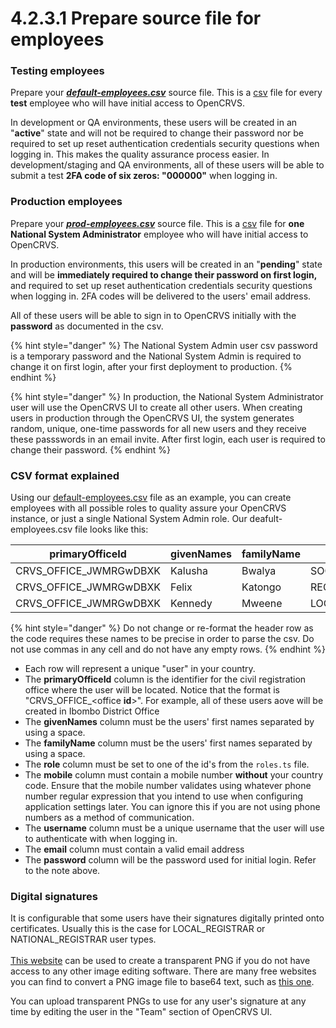 # 4.2.3.1 Prepare source file for employees

### Testing employees

Prepare your [_**default-employees.csv**_](https://github.com/opencrvs/opencrvs-countryconfig/blob/develop/src/data-seeding/employees/source/default-employees.csv) source file. This is a [csv](https://en.wikipedia.org/wiki/Comma-separated\_values) file for every **test** employee who will have initial access to OpenCRVS.&#x20;

In development or QA environments, these users will be created in an "**active**" state and will not be required to change their password nor be required to set up reset authentication credentials security questions when logging in. This makes the quality assurance process easier. In development/staging and QA environments, all of these users will be able to submit a test **2FA code of six zeros: "000000"** when logging in.



### Production employees

Prepare your [_**prod-employees.csv**_](https://github.com/opencrvs/opencrvs-countryconfig/blob/develop/src/data-seeding/employees/source/prod-employees.csv) source file. This is a [csv](https://en.wikipedia.org/wiki/Comma-separated\_values) file for **one National System Administrator** employee who will have initial access to OpenCRVS.&#x20;

In production environments, this users will be created in an "**pending**" state and will be **immediately required to change their password on first login,** and required to set up reset authentication credentials security questions when logging in. 2FA codes will be delivered to the users' email address.

All of these users will be able to sign in to OpenCRVS initially with the **password** as documented in the csv.&#x20;

{% hint style="danger" %}
The National System Admin user csv password is a temporary password and the National System Admin is required to change it on first login, after your first deployment to production.
{% endhint %}

{% hint style="danger" %}
In production, the National System Administrator user will use the OpenCRVS UI to create all other users.  When creating users in production through the OpenCRVS UI, the system generates random, unique, one-time passwords for all new users and they receive these passswords in an email invite.  After first login, each user is required to change their password.
{% endhint %}



### CSV format explained

Using our [default-employees.csv](https://github.com/opencrvs/opencrvs-countryconfig/blob/develop/src/data-seeding/employees/source/default-employees.csv) file as an example, you can create employees with all possible roles to quality assure your OpenCRVS instance, or just a single National System Admin role. Our deafult-employees.csv file looks like this:

<table><thead><tr><th>primaryOfficeId</th><th width="225">givenNames</th><th>familyName</th><th>role</th><th>mobile</th><th>username</th><th>email</th><th>password</th></tr></thead><tbody><tr><td>CRVS_OFFICE_JWMRGwDBXK</td><td>Kalusha</td><td>Bwalya</td><td>SOCIAL_WORKER</td><td>0911111111</td><td>k.bwalya</td><td>kalushabwalya@gmail.com</td><td>test</td></tr><tr><td>CRVS_OFFICE_JWMRGwDBXK</td><td>Felix</td><td>Katongo</td><td>REGISTRATION_AGENT</td><td>0922222222</td><td>f.katongo</td><td>felixkatongo@gmail.com</td><td>test</td></tr><tr><td>CRVS_OFFICE_JWMRGwDBXK</td><td>Kennedy</td><td>Mweene</td><td>LOCAL_REGISTRAR</td><td>0933333333</td><td>k.mweene</td><td>kennedymweene@gmail.com</td><td>test</td></tr></tbody></table>

{% hint style="danger" %}
Do not change or re-format the header row as the code requires these names to be precise in order to parse the csv. Do not use commas in any cell and do not have any empty rows.
{% endhint %}

* Each row will represent a unique "user" in your country.
* The **primaryOfficeId** column is the identifier for the civil registration office where the user will be located. Notice that the format is "CRVS\_OFFICE\_\<office **id**>". For example, all of these users aove will be created in Ibombo District Office
* The **givenNames** column must be the users' first names separated by using a space.
* The **familyName** column must be the users' first names separated by using a space.
* The **role** column must be set to one of the id's from the `roles.ts` file.
* The **mobile** column must contain a mobile number **without** your country code. Ensure that the mobile number validates using whatever phone number regular expression that you intend to use when configuring application settings later. You can ignore this if you are not using phone numbers as a method of communication.
* The **username** column must be a unique username that the user will use to authenticate with when logging in.
* The **email** column must contain a valid email address
* The **password** column will be the password used for initial login. Refer to the note above.



### Digital signatures

It is configurable that some users have their signatures digitally printed onto certificates. Usually this is the case for LOCAL\_REGISTRAR or NATIONAL\_REGISTRAR user types.\
\
[This website](http://www.onlinesignaturecreator.com/) can be used to create a transparent PNG if you do not have access to any other image editing software. There are many free websites you can find to convert a PNG image file to base64 text, such as [this one](https://www.base64-image.de/).

You can upload transparent PNGs to use for any user's signature at any time by editing the user in the "Team" section of OpenCRVS UI.
